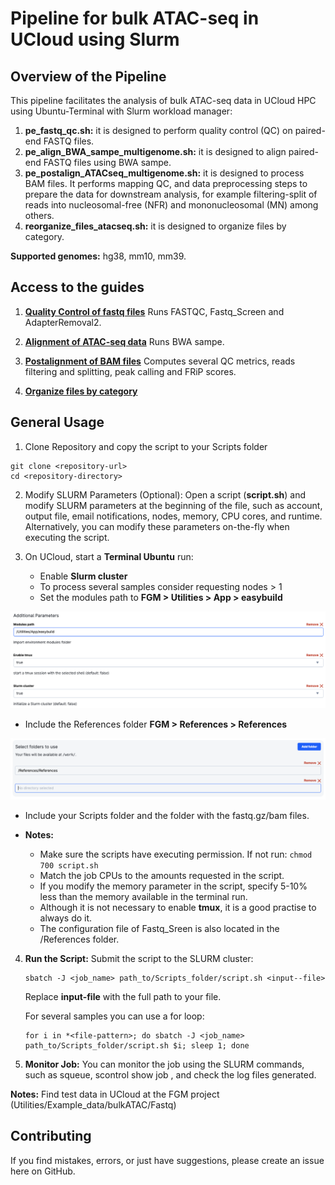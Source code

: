 # Pipeline for bulk ATAC-seq in UCloud using Slurm

## Overview of the Pipeline

This pipeline facilitates the analysis of bulk ATAC-seq data in UCloud HPC using Ubuntu-Terminal with Slurm workload manager: 
1. **pe_fastq_qc.sh:** it is designed to perform quality control (QC) on
paired-end FASTQ files.
2. **pe_align_BWA_sampe_multigenome.sh:** it is designed to align paired-end FASTQ files using BWA sampe. 
3. **pe_postalign_ATACseq_multigenome.sh:** it is designed to process BAM files. It performs mapping QC, and data
preprocessing steps to prepare the data for downstream analysis, for example filtering-split of reads into nucleosomal-free (NFR) and mononucleosomal (MN) among others.
4. **reorganize_files_atacseq.sh:** it is designed to organize files by category.

**Supported genomes:** hg38, mm10, mm39.

## Access to the guides

1. [**Quality Control of fastq files**](https://github.com/FGM-SDU/Pipeline-bulk-ATAC-seq_ucloud/blob/main/Rmarkdown/QC_fastq_files.md)
Runs FASTQC, Fastq_Screen and AdapterRemoval2.

2. [**Alignment of ATAC-seq data**](https://github.com/FGM-SDU/Pipeline-bulk-ATAC-seq_ucloud/blob/main/Rmarkdown/Pipeline_Bulk_ATAC-seq_aligning.md)
Runs BWA sampe.

3. [**Postalignment of BAM files**](https://github.com/FGM-SDU/Pipeline-bulk-ATAC-seq_ucloud/blob/main/Rmarkdown/Pipeline_Bulk_ATAC-seq_postalignment.md)
Computes several QC metrics, reads filtering and splitting, peak calling and FRiP scores.

4. [**Organize files by category**](https://github.com/FGM-SDU/Pipeline-bulk-ATAC-seq_ucloud/blob/main/Rmarkdown/Pipeline_Bulk_ATAC-seq_postalignment.md#output-files-reorganization-optional)

## General Usage

1.  Clone Repository and copy the script to your Scripts folder
   
<!-- -->
    git clone <repository-url> 
    cd <repository-directory> 

2.  Modify SLURM Parameters (Optional): Open a script
    (**script.sh**) and modify SLURM parameters at the beginning of
    the file, such as account, output file, email notifications, nodes,
    memory, CPU cores, and runtime. Alternatively, you can modify these
    parameters on-the-fly when executing the script.

3.  On UCloud, start a **Terminal Ubuntu** run:

    - Enable **Slurm cluster**
    - To process several samples consider requesting nodes \> 1
    - Set the modules path to **FGM \> Utilities \> App \> easybuild**

![](./Img/terminal_slurm.png)

- Include the References folder **FGM \> References \> References**

![](./Img/terminal_folders.png)

- Include your Scripts folder and the folder with the fastq.gz/bam files.

- **Notes:**
  - Make sure the scripts have executing permission. If not run: `chmod 700 script.sh`
  - Match the job CPUs to the amounts requested in the script.
  - If you modify the memory parameter in the script, specify 5-10% less
    than the memory available in the terminal run.
  - Although it is not necessary to enable **tmux**, it is a good
    practise to always do it.
  - The configuration file of Fastq_Sreen is also located in the
    /References folder.

4.  **Run the Script:** Submit the script to the SLURM cluster:

        sbatch -J <job_name> path_to/Scripts_folder/script.sh <input--file> 

    Replace **input-file** with the full path to your file. 

    For several samples you can use a for loop:

        for i in *<file-pattern>; do sbatch -J <job_name> path_to/Scripts_folder/script.sh $i; sleep 1; done

5.  **Monitor Job:** You can monitor the job using the SLURM commands,
    such as squeue, scontrol show job <job-id>, and check the log files
    generated.

**Notes:** Find test data in UCloud at the FGM project (Utilities/Example_data/bulkATAC/Fastq)

## Contributing
If you find mistakes, errors, or just have suggestions, please create an issue here on GitHub.

